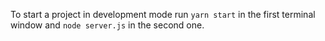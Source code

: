 To start a project in development mode run `yarn start` in the first 
terminal window and `node server.js` in the second one.
